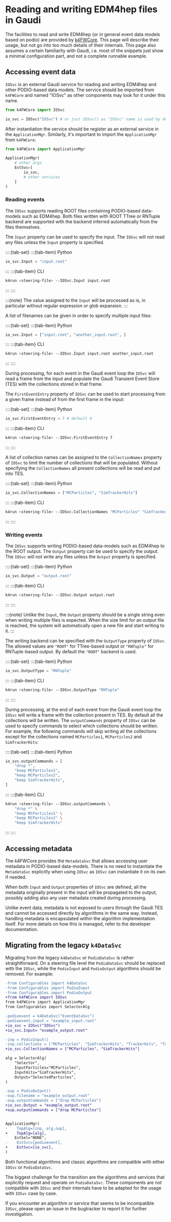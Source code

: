 <!--
Copyright (c) 2014-2024 Key4hep-Project.

This file is part of Key4hep.
See https://key4hep.github.io/key4hep-doc/ for further info.

Licensed under the Apache License, Version 2.0 (the "License");
you may not use this file except in compliance with the License.
You may obtain a copy of the License at

    http://www.apache.org/licenses/LICENSE-2.0

Unless required by applicable law or agreed to in writing, software
distributed under the License is distributed on an "AS IS" BASIS,
WITHOUT WARRANTIES OR CONDITIONS OF ANY KIND, either express or implied.
See the License for the specific language governing permissions and
limitations under the License.
-->
# Reading and writing EDM4hep files in Gaudi

The facilities to read and write EDM4hep (or in general event data models based on podio) are provided by [k4FWCore](https://github.com/key4hep/k4FWCore). This page will describe their usage, but not go into too much details of their internals. This page also assumes a certain familiarity with Gaudi, i.e. most of the snippets just show a minimal configuration part, and not a complete runnable example.

## Accessing event data

`IOSvc` is an external Gaudi service for reading and writing EDM4hep and other PODIO-based data models. The service should be imported from `k4FWCore` and named "IOSvc" as other components may look for it under this name.

```python
from k4FWCore import IOSvc

io_svc = IOSvc("IOSvc") # or just IOSvc() as "IOSvc" name is used by default
```

After instantiation the service should be register as an external service in the `ApplicationMgr`. Similarly, it's important to import the `ApplicationMgr` from `k4FWCore`:

```python
from k4FWCore import ApplicationMgr

ApplicationMgr(
    # other args
    ExtSvc=[
        io_svc,
        # other services
    ]
)
```

### Reading events

The `IOSvc` supports reading ROOT files containing PODIO-based data-models such as EDM4hep. Both files written with ROOT TTree or RNTuple backend are supported with the backend inferred automatically from the files themselves.

The `Input` property can be used to specify the input. The `IOSvc` will not read any files unless the `Input` property is specified.

::::{tab-set}
:::{tab-item} Python
```python
io_svc.Input = "input.root"
```
:::
:::{tab-item} CLI
```sh
k4run <steering-file> --IOSvc.Input input.root
```
:::
::::

:::{note}
The value assigned to the `Input` will be processed as is, in particular without regular expression or glob expansion.
:::

A list of filenames can be given in order to specify multiple input files:

::::{tab-set}
:::{tab-item} Python
```python
io_svc.Input = ["input.root", "another_input.root", ]
```
:::
:::{tab-item} CLI
```sh
k4run <steering-file> --IOSvc.Input input.root another_input.root
```
:::
::::


During processing, for each event in the Gaudi event loop the `IOSvc` will read a frame from the input and populate the Gaudi Transient Event Store (TES) with the collections stored in that frame.

The `FirstEventEntry` property of `IOSvc` can be used to start processing from a given frame instead of from the first frame in the input:

::::{tab-set}
:::{tab-item} Python
```python
io_svc.FirstEventEntry = 7 # default 0
```
:::
:::{tab-item} CLI
```sh
k4run <steering-file> --IOSvc.FirstEventEntry 7
```
:::
::::

A list of collection names can be assigned to the `CollectionNames` property of `IOSvc` to limit the number of collections that will be populated. Without specifying the `CollectionNames` all present collections will be read and put into TES.

::::{tab-set}
:::{tab-item} Python
```python
io_svc.CollectionNames = ["MCParticles", "SimTrackerHits"]
```
:::
:::{tab-item} CLI
```sh
k4run <steering-file> --IOSvc.CollectionNames "MCParticles" "SimTrackerHits"
```
:::
::::

### Writing events

The `IOSvc` supports writing PODIO-based data-models such as EDM4hep to the ROOT output. The `Output` property can be used to specify the output. The `IOSvc` will not write any files unless the `Output` property is specified.

::::{tab-set}
:::{tab-item} Python
```python
io_svc.Output = "output.root"
```
:::
:::{tab-item} CLI
```sh
k4run <steering-file> --IOSvc.Output output.root
```
:::
::::

:::{note}
Unlike the `Input`, the `Output` property should be a single string even when writing multiple files is expected. When the size limit for an output file is reached, the system will automatically open a new file and start writing to it.
:::

The writing backend can be specified with the `OutputType` property of `IOSvc`. The allowed values are `"ROOT"` for TTree-based output or `"RNTuple"` for RNTuple-based output. By default the `"ROOT"` backend is used.

::::{tab-set}
:::{tab-item} Python
```python
io_svc.OutputType = "RNTuple"
```
:::
:::{tab-item} CLI
```sh
k4run <steering-file> --IOSvc.OutputType "RNTuple"
```
:::
::::

During processing, at the end of each event from the Gaudi event loop the `IOSvc` will write a frame with the collection present in TES. By default all the collections will be written. The `outputCommands` property of `IOSvc` can be used to specify commands to select which collections should be written. For example, the following commands will skip writing all the collections except for the collections named `MCParticles1`, `MCParticles2` and `SimTrackerHits`:

::::{tab-set}
:::{tab-item} Python
```python
io_svc.outputCommands = [
    "drop *",
    "keep MCParticles1",
    "keep MCParticles2",
    "keep SimTrackerHits",
]
```
:::
:::{tab-item} CLI
```sh
k4run <steering-file> --IOSvc.outputCommands \
    "drop *" \
    "keep MCParticles1" \
    "keep MCParticles2" \
    "keep SimTrackerHits"
```
:::
::::

## Accessing metadata

The k4FWCore provides the `MetadataSvc` that allows accessing user metadata in PODIO-based data-models. There is no need to instantiate the `MetadataSvc` explicitly when using `IOSvc` as `IOSvc` can instantiate it on its own if needed.

When both `Input` and `Output` properties of `IOSvc` are defined, all the metadata originally present in the input will be propagated to the output, possibly adding also any user metadata created during processing.

Unlike event data, metadata is not exposed to users through the Gaudi TES and cannot be accessed directly by algorithms in the same way. Instead, handling metadata is encapsulated within the algorithm implementation itself. For more details on how this is managed, refer to the developer documentation.


## Migrating from the legacy `k4DataSvc`

Migrating from the legacy `k4DataSvc` or `PodioDataSvc` is rather straightforward. On a steering file level the `PodioDataSvc` should be replaced with the `IOSvc`, while the `PodioInput` and `PodioOutput` algorithms should be removed. For example:

```diff
-from Configurables import k4DataSvc
-from Configurables import PodioInput
-from Configurables import PodioOutput
+from k4FWCore import IOSvc
from k4FWCore import ApplicationMgr
from Configurables import SelectorAlg

-podioevent = k4DataSvc("EventDataSvc")
-podioevent.input = "example_input.root"
+io_svc = IOSvc("IOSvc")
+io_svc.Input= "example_output.root"

-inp = PodioInput()
-inp.collections = ["MCParticles", "SimTrackerHits", "TrackerHits", "Tracks"]
+io_svc.CollectionNames = ["MCParticles", "SimTrackerHits"]

alg = SelectorAlg(
    "Selector",
    InputParticles="MCParticles",
    InputHits="SimTrackerHits",
    Output="SelectedParticles",
)

-oup = PodioOutput()
-oup.filename = "example_output.root"
-oup.outputCommands = ["drop MCParticles"]
+io_svc.Output = "example_output.root"
+oup.outputCommands = ["drop MCParticles"]


ApplicationMgr(
-    TopAlg=[inp, alg,oup],
+    TopAlg=[alg],
    EvtSel="NONE",
-    ExtSvc=[podioevent],
+    ExtSvc=[io_svc],
)
```

Both functional algorithms and classic algorithms are compatible with either `IOSvc` or `PodioDataSvc`.

The biggest challenge for the transition are the algorithms and services that explicitly request and operate on `PodioDataSvc`. These components are not compatible with `IOSvc` and their internals have to be adapted for the usage with `IOSvc` case by case.

If you encounter an algorithm or service that seems to be incompatible `IOSvc`, please open an issue in the bugtracker to report it for further investigation.
